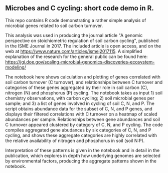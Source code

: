 ## Microbes and C cycling: short code demo in R.

This repo contains R code demonstrating a rather simple analysis of microbial genes related to soil carbon turnover.  

This analysis was used in producing the journal article "A genomic perspective on stoichiometric regulation of soil carbon cycling", published in the ISME Journal in 2017.
The included article is open access, and on the web at https://www.nature.com/articles/ismej2017115.  A simplified explanation of the research for the general public can be found here: https://jgi.doe.gov/scaling-microbial-genomics-discoveries-ecosystem-modeling/

The notebook here shows calculation and plotting of genes correlated with soil carbon turnover (C turnover), and relationships between C turnover and categories of these genes aggregated by their role in soil carbon (C), nitrogen (N) and phosphorus (P) cycling.
The notebook takes as input 1) soil chemistry observations, with carbon cycling; 2) soil microbial genes per sample; and 3) a list of genes involved in cycling of soil C, N, and P.
The script obtains abundance data for the subset of C, N, and P genes, and displays their filtered correlations with C turnover on a heatmap of scaled abundances per sample.  Relationships between gene abundances and soil C turnover appeared clustered by category of C, N, and P cycling.  The code compiles aggregated gene abudances by six categories of C, N, and P cycling, and shows these aggregate categories are highly correlated with the relative availability of nitrogen and phosphorus in soil (soil N:P).

Interpretation of these patterns is given in the notebook and in detail in the publication, which explores in depth how underlying genomes are selected by environmental factors, producing the aggregate patterns shown in the notebook.  

